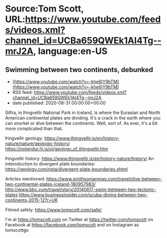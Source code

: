 # Source:Tom Scott, URL:https://www.youtube.com/feeds/videos.xml?channel_id=UCBa659QWEk1AI4Tg--mrJ2A, language:en-US

## Swimming between two continents, debunked
 - [https://www.youtube.com/watch?v=-khe6IY9bTM](https://www.youtube.com/watch?v=-khe6IY9bTM)
 - RSS feed: https://www.youtube.com/feeds/videos.xml?channel_id=UCBa659QWEk1AI4Tg--mrJ2A
 - date published: 2020-08-31 00:00:00+00:00

Silfra, in Þingvellir National Park in Iceland, is where the Eurasian and North American continental plates are dividing. It's a crack in the earth where you can snorkel or dive between the continents. Well, sort of. As ever, it's a bit more complicated than that.

Þingvellir geology:
https://www.thingvellir.is/en/history-nature/nature/geologic-history/
https://notendur.hi.is/oi/geology_of_thingvellir.htm

Þingvellir history: https://www.thingvellir.is/en/history-nature/history/
An interoduction to divergent plate boundaries: https://geology.com/nsta/divergent-plate-boundaries.shtml

Articles mentioned:
https://www.smithsonianmag.com/travel/dive-between-two-continental-plates-iceland-180957983/
http://www.bbc.com/travel/story/20140617-swim-between-two-tectonic-plates
https://www.businessinsider.com/scuba-diving-between-two-continents-2015-12?r=UK

Filmed safely: https://www.tomscott.com/safe/

I'm at https://tomscott.com
on Twitter at https://twitter.com/tomscott
on Facebook at https://facebook.com/tomscott
and on Instagram as tomscottgo

